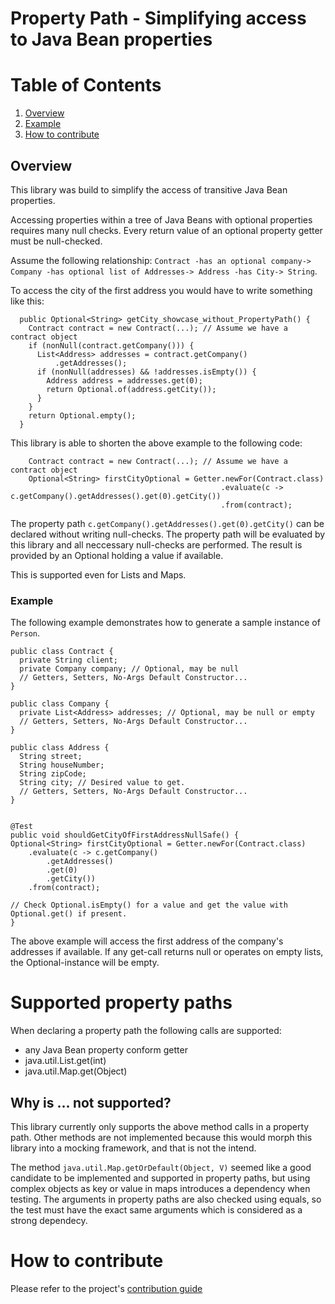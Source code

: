 # Property Path - Simplifying access to Java Bean properties

# Table of Contents
1. [Overview](#overview)
2. [Example](#example)
3. [How to contribute](#how-to-contribute)

## Overview

This library was build to simplify the access of transitive Java Bean properties.

Accessing properties within a tree of Java Beans with optional properties requires many null checks. Every return value of an optional property getter must be null-checked.

Assume the following relationship: `Contract -has an optional company-> Company -has optional list of Addresses-> Address -has City-> String`.

To access the city of the first address you would have to write something like this:

```
  public Optional<String> getCity_showcase_without_PropertyPath() {
    Contract contract = new Contract(...); // Assume we have a contract object
    if (nonNull(contract.getCompany())) {
      List<Address> addresses = contract.getCompany()
          .getAddresses();
      if (nonNull(addresses) && !addresses.isEmpty()) {
        Address address = addresses.get(0);
        return Optional.of(address.getCity());
      }
    }
    return Optional.empty();
  }
```

This library is able to shorten the above example to the following code:

```
    Contract contract = new Contract(...); // Assume we have a contract object
    Optional<String> firstCityOptional = Getter.newFor(Contract.class)
                                               .evaluate(c -> c.getCompany().getAddresses().get(0).getCity())
                                               .from(contract);
```

The property path `c.getCompany().getAddresses().get(0).getCity()` can be declared without writing null-checks. The property path will be evaluated by this library and all neccessary null-checks are performed.
The result is provided by an Optional holding a value if available.

This is supported even for Lists and Maps.


### Example

The following example demonstrates how to generate a sample instance of `Person`.

```
public class Contract {
  private String client;
  private Company company; // Optional, may be null
  // Getters, Setters, No-Args Default Constructor...
}

public class Company {
  private List<Address> addresses; // Optional, may be null or empty
  // Getters, Setters, No-Args Default Constructor...
}

public class Address {
  String street;
  String houseNumber;
  String zipCode;
  String city; // Desired value to get.
  // Getters, Setters, No-Args Default Constructor...
}


@Test
public void shouldGetCityOfFirstAddressNullSafe() {
Optional<String> firstCityOptional = Getter.newFor(Contract.class)
    .evaluate(c -> c.getCompany()
        .getAddresses()
        .get(0)
        .getCity())
    .from(contract);

// Check Optional.isEmpty() for a value and get the value with Optional.get() if present.
}
```

The above example will access the first address of the company's addresses if available. If any get-call returns null or operates on empty lists, the Optional-instance will be empty.

# Supported property paths

When declaring a property path the following calls are supported:
- any Java Bean property conform getter
- java.util.List.get(int)
- java.util.Map.get(Object)

## Why is ... not supported?

This library currently only supports the above method calls in a property path. Other methods are not implemented because this would morph this library into a mocking framework, and that is not the intend.

The method `java.util.Map.getOrDefault(Object, V)` seemed like a good candidate to be implemented and supported in property paths, but using complex objects as key or value in maps introduces a dependency when testing. The arguments in property paths are also checked using equals, so the test must have the exact same arguments which is considered as a strong dependecy.

# How to contribute
Please refer to the project's [contribution guide](CONTRIBUTE.md)



